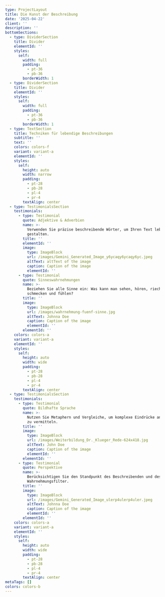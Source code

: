 ```yaml
---
type: ProjectLayout
title: Die Kunst der Beschreibung
date: '2025-04-22'
client: ''
description: ''
bottomSections:
  - type: DividerSection
    title: Divider
    elementId: ''
    styles:
      self:
        width: full
        padding:
          - pt-36
          - pb-36
        borderWidth: 1
  - type: DividerSection
    title: Divider
    elementId: ''
    styles:
      self:
        width: full
        padding:
          - pt-36
          - pb-36
        borderWidth: 1
  - type: TextSection
    title: Techniken für lebendige Beschreibungen
    subtitle: ''
    text: ''
    colors: colors-f
    variant: variant-a
    elementId: ''
    styles:
      self:
        height: auto
        width: narrow
        padding:
          - pt-28
          - pb-28
          - pl-4
          - pr-4
        textAlign: center
  - type: TestimonialsSection
    testimonials:
      - type: Testimonial
        quote: Adjektive & Adverbien
        name: >-
          Verwenden Sie präzise beschreibende Wörter, um Ihren Text lebendig zu
          gestalten.
        title: ''
        elementId: ''
        image:
          type: ImageBlock
          url: /images/Gemini_Generated_Image_y6ycaqy6ycaqy6yc.jpeg
          altText: altText of the image
          caption: Caption of the image
          elementId: ''
      - type: Testimonial
        quote: Sinneswahrnehmungen
        name: >-
          Beziehen Sie alle Sinne ein: Was kann man sehen, hören, riechen,
          schmecken und fühlen?
        title: ''
        image:
          type: ImageBlock
          url: /images/wahrnehmung-fuenf-sinne.jpg
          altText: Johnna Doe
          caption: Caption of the image
          elementId: ''
        elementId: ''
    colors: colors-a
    variant: variant-a
    elementId: ''
    styles:
      self:
        height: auto
        width: wide
        padding:
          - pt-28
          - pb-28
          - pl-4
          - pr-4
        textAlign: center
  - type: TestimonialsSection
    testimonials:
      - type: Testimonial
        quote: Bildhafte Sprache
        name: >-
          Nutzen Sie Metaphern und Vergleiche, um komplexe Eindrücke anschaulich
          zu vermitteln.
        title: ''
        image:
          type: ImageBlock
          url: /images/Weiterbildung_Dr._Klueger_Rede-624x418.jpg
          altText: John Doe
          caption: Caption of the image
          elementId: ''
        elementId: ''
      - type: Testimonial
        quote: Perspektive
        name: >-
          Berücksichtigen Sie den Standpunkt des Beschreibenden und dessen
          Wahrnehmungsfilter.
        title: ''
        image:
          type: ImageBlock
          url: /images/Gemini_Generated_Image_ulerp4ulerp4uler.jpeg
          altText: Johnna Doe
          caption: Caption of the image
          elementId: ''
        elementId: ''
    colors: colors-a
    variant: variant-a
    elementId: ''
    styles:
      self:
        height: auto
        width: wide
        padding:
          - pt-28
          - pb-28
          - pl-4
          - pr-4
        textAlign: center
metaTags: []
colors: colors-b
---
```



